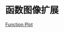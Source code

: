 # 函数图像扩展

[Function Plot](https://mauriciopoppe.github.io/function-plot)

<FunctionPlot :options="{
  xAxis: { domain: [-2, 12] },
  data: [
    {
      fn: '3 + sin(x)',
      range: [2, 8],
      closed: true
    }
  ]
}"/>
